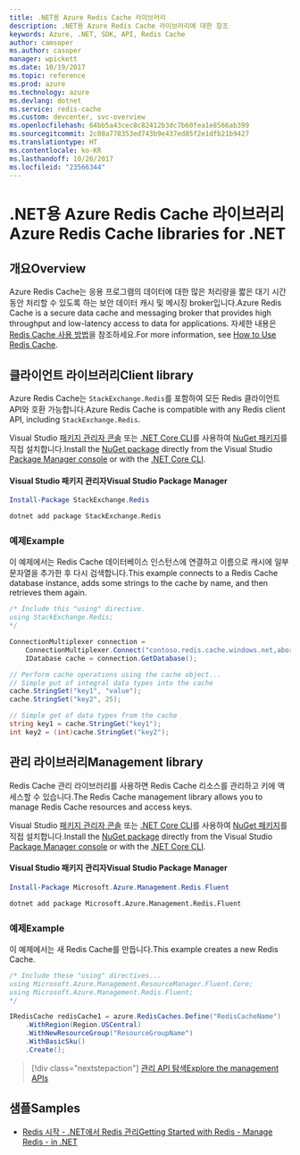 ```yaml
---
title: .NET용 Azure Redis Cache 라이브러리
description: .NET용 Azure Redis Cache 라이브러리에 대한 참조
keywords: Azure, .NET, SDK, API, Redis Cache
author: camsoper
ms.author: casoper
manager: wpickett
ms.date: 10/19/2017
ms.topic: reference
ms.prod: azure
ms.technology: azure
ms.devlang: dotnet
ms.service: redis-cache
ms.custom: devcenter, svc-overview
ms.openlocfilehash: 64bb5a43cec8c82412b3dc7b60fea1e8566ab399
ms.sourcegitcommit: 2c08a778353ed743b9e437ed85f2e1dfb21b9427
ms.translationtype: HT
ms.contentlocale: ko-KR
ms.lasthandoff: 10/26/2017
ms.locfileid: "23566344"
---
```

# <a name="azure-redis-cache-libraries-for-net"></a><span data-ttu-id="ba196-104">.NET용 Azure Redis Cache 라이브러리</span><span class="sxs-lookup"><span data-stu-id="ba196-104">Azure Redis Cache libraries for .NET</span></span>

## <a name="overview"></a><span data-ttu-id="ba196-105">개요</span><span class="sxs-lookup"><span data-stu-id="ba196-105">Overview</span></span>

<span data-ttu-id="ba196-106">Azure Redis Cache는 응용 프로그램의 데이터에 대한 많은 처리량을 짧은 대기 시간 동안 처리할 수 있도록 하는 보안 데이터 캐시 및 메시징 broker입니다.</span><span class="sxs-lookup"><span data-stu-id="ba196-106">Azure Redis Cache is a secure data cache and messaging broker that provides high throughput and low-latency access to data for applications.</span></span>  <span data-ttu-id="ba196-107">자세한 내용은 [Redis Cache 사용 방법](https://docs.microsoft.com/azure/redis-cache/cache-dotnet-how-to-use-azure-redis-cache)을 참조하세요.</span><span class="sxs-lookup"><span data-stu-id="ba196-107">For more information, see [How to Use Redis Cache](https://docs.microsoft.com/azure/redis-cache/cache-dotnet-how-to-use-azure-redis-cache).</span></span>

## <a name="client-library"></a><span data-ttu-id="ba196-108">클라이언트 라이브러리</span><span class="sxs-lookup"><span data-stu-id="ba196-108">Client library</span></span>

<span data-ttu-id="ba196-109">Azure Redis Cache는 `StackExchange.Redis`를 포함하여 모든 Redis 클라이언트 API와 호환 가능합니다.</span><span class="sxs-lookup"><span data-stu-id="ba196-109">Azure Redis Cache is compatible with any Redis client API, including `StackExchange.Redis`.</span></span>

<span data-ttu-id="ba196-110">Visual Studio [패키지 관리자 콘솔][PackageManager] 또는 [.NET Core CLI][DotNetCLI]를 사용하여 [NuGet 패키지](https://www.nuget.org/packages/StackExchange.Redis)를 직접 설치합니다.</span><span class="sxs-lookup"><span data-stu-id="ba196-110">Install the [NuGet package](https://www.nuget.org/packages/StackExchange.Redis) directly from the Visual Studio [Package Manager console][PackageManager] or with the [.NET Core CLI][DotNetCLI].</span></span>

#### <a name="visual-studio-package-manager"></a><span data-ttu-id="ba196-111">Visual Studio 패키지 관리자</span><span class="sxs-lookup"><span data-stu-id="ba196-111">Visual Studio Package Manager</span></span>

```powershell
Install-Package StackExchange.Redis
```

```bash
dotnet add package StackExchange.Redis
```

### <a name="example"></a><span data-ttu-id="ba196-112">예제</span><span class="sxs-lookup"><span data-stu-id="ba196-112">Example</span></span>

<span data-ttu-id="ba196-113">이 예제에서는 Redis Cache 데이터베이스 인스턴스에 연결하고 이름으로 캐시에 일부 문자열을 추가한 후 다시 검색합니다.</span><span class="sxs-lookup"><span data-stu-id="ba196-113">This example connects to a Redis Cache database instance, adds some strings to the cache by name, and then retrieves them again.</span></span>

```csharp
/* Include this "using" directive.
using StackExchange.Redis;
*/

ConnectionMultiplexer connection = 
    ConnectionMultiplexer.Connect("contoso.redis.cache.windows.net,abortConnect=false,ssl=true,password=...");
    IDatabase cache = connection.GetDatabase();

// Perform cache operations using the cache object...
// Simple put of integral data types into the cache
cache.StringSet("key1", "value");
cache.StringSet("key2", 25);

// Simple get of data types from the cache
string key1 = cache.StringGet("key1");
int key2 = (int)cache.StringGet("key2");
```

## <a name="management-library"></a><span data-ttu-id="ba196-114">관리 라이브러리</span><span class="sxs-lookup"><span data-stu-id="ba196-114">Management library</span></span>

<span data-ttu-id="ba196-115">Redis Cache 관리 라이브러리를 사용하면 Redis Cache 리소스를 관리하고 키에 액세스할 수 있습니다.</span><span class="sxs-lookup"><span data-stu-id="ba196-115">The Redis Cache management library allows you to manage Redis Cache resources and access keys.</span></span>

<span data-ttu-id="ba196-116">Visual Studio [패키지 관리자 콘솔][PackageManager] 또는 [.NET Core CLI][DotNetCLI]를 사용하여 [NuGet 패키지](https://www.nuget.org/packages/Microsoft.Azure.Management.Redis.Fluent)를 직접 설치합니다.</span><span class="sxs-lookup"><span data-stu-id="ba196-116">Install the [NuGet package](https://www.nuget.org/packages/Microsoft.Azure.Management.Redis.Fluent) directly from the Visual Studio [Package Manager console][PackageManager] or with the [.NET Core CLI][DotNetCLI].</span></span>

#### <a name="visual-studio-package-manager"></a><span data-ttu-id="ba196-117">Visual Studio 패키지 관리자</span><span class="sxs-lookup"><span data-stu-id="ba196-117">Visual Studio Package Manager</span></span>

```powershell
Install-Package Microsoft.Azure.Management.Redis.Fluent
```

```bash
dotnet add package Microsoft.Azure.Management.Redis.Fluent
```

### <a name="example"></a><span data-ttu-id="ba196-118">예제</span><span class="sxs-lookup"><span data-stu-id="ba196-118">Example</span></span>

<span data-ttu-id="ba196-119">이 예제에서는 새 Redis Cache를 만듭니다.</span><span class="sxs-lookup"><span data-stu-id="ba196-119">This example creates a new Redis Cache.</span></span>

```csharp
/* Include these "using" directives...
using Microsoft.Azure.Management.ResourceManager.Fluent.Core;
using Microsoft.Azure.Management.Redis.Fluent;
*/

IRedisCache redisCache1 = azure.RedisCaches.Define("RedisCacheName")
    .WithRegion(Region.USCentral)
    .WithNewResourceGroup("ResourceGroupName")
    .WithBasicSku()
    .Create();
```

> [!div class="nextstepaction"]
> [<span data-ttu-id="ba196-120">관리 API 탐색</span><span class="sxs-lookup"><span data-stu-id="ba196-120">Explore the management APIs</span></span>](/dotnet/api/overview/azure/rediscache/management)


## <a name="samples"></a><span data-ttu-id="ba196-121">샘플</span><span class="sxs-lookup"><span data-stu-id="ba196-121">Samples</span></span>

* [<span data-ttu-id="ba196-122">Redis 시작 - .NET에서 Redis 관리</span><span class="sxs-lookup"><span data-stu-id="ba196-122">Getting Started with Redis - Manage Redis - in .NET</span></span>](https://github.com/Azure-Samples/redis-cache-dotnet-manage-cache)

[PackageManager]: https://docs.microsoft.com/nuget/tools/package-manager-console
[DotNetCLI]: https://docs.microsoft.com/dotnet/core/tools/dotnet-add-package
